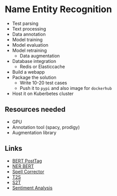 # Name Entity Recognition
- Test parsing
- Text processing
- Data annotation
- Model training
- Model evaluation
- Model retraining
  - Data augmentation
- Database integration
  - Redis or Elasticcache
- Build a webapp
- Package the solution
  - Write 10-20 test cases
  - Push it to `pypi` and also image for `dockerhub` 
- Host it on Kuberbetes cluster

## Resources needed
- GPU
- Annotation tool (spacy, prodigy)
- Augmentation library

## Links
- [BERT PostTag](https://drive.google.com/drive/folders/15KdBxLNm-Ym9SqPiFhciS6mN-0gMQBN5?usp=sharing)
- [NER BERT](https://drive.google.com/drive/folders/143MBWISPXyNpRQD5xjbYaRcsxxRrOLH0?usp=sharing)
- [Spell Corrector](https://drive.google.com/drive/folders/1tVhy7sFyJ8qA3lsdkw7II9-3FBWKSQGa?usp=sharing)
- [T2S](https://drive.google.com/drive/folders/1azEKh8H19izAGkZrGmuebbgRnYBU1p2B?usp=sharing)
- [S2T](https://drive.google.com/drive/folders/1ORzhZ8BIDRL6y8xLijLit1xKsAizlJJ2?usp=sharing)
- [Sentiment Analysis](https://drive.google.com/drive/folders/1UdISS1mzXwPg4bV5H_-Y4k3ITO9cmLUu?usp=sharing)



